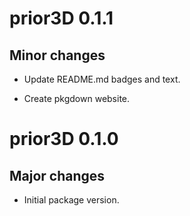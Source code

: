 # prior3D 0.1.1

## Minor changes

- Update README.md badges and text.

- Create pkgdown website.

# prior3D 0.1.0

## Major changes

- Initial package version.
